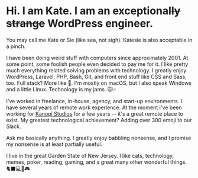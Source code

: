 # Hi. I am Kate. I am an exceptional~~ly strange~~ WordPress engineer. 

You may call me Kate or Sie (like sea, not sigh). Katesie is also acceptable in a pinch.

I have been doing weird stuff with computers since approximately 2001. At some point, some foolish people even decided to pay me for it. I like pretty much everything related solving problems with technology. I greatly enjoy WordPress, Laravel, PHP, Bash, Git, and front end stuff like CSS and Sass, too. Full stack? More like 🥞. I'm mostly on macOS, but I also speak Windows and a little Linux. Technology is my jams. 🐱🎶

I've worked in freelance, in-house, agency, and start-up environments. I have several years of remote work experience. At the moment I've been working for [Kanopi Studios](https://kanopi.com/) for a few years -- it's a great remote place to exist. My greatest technological achievement? Adding over 300 emoji to our Slack.

Ask me basically anything. I greatly enjoy babbling nonsense, and I promise my nonsense is at least partially useful.

I live in the great Garden State of New Jersey. I like cats, technology, memes, poker, reading, gaming, and a great many other wonderful things. 🐈‍⬛💻📕🎮
